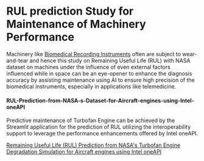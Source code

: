 # RUL prediction Study for Maintenance of Machinery Performance

Machinery like [Biomedical Recording Instruments](https://medium.com/@deepthiaj/unlocking-the-potential-of-biomedical-recording-instruments-addressing-challenges-b4acb3cd0b76) often are subject to wear-and-tear and hence this study on Remaining Useful Life (RUL) with NASA dataset on machines under the influence of even external factors influenced while in space can be an eye-opener to enhance the diagnosis accuracy by assisting maintenance using AI to ensure high precision of the biomedical instruments, especially in applications like telemedicine. 

#### RUL-Prediction-from-NASA-s-Dataset-for-Aircraft-engines-using-Intel-oneAPI

Predictive maintenance of Turbofan Engine can be achieved by the Streamlit application for the prediction of RUL utilizing the interoperability support to leverage the performance enhancements offered by Intel oneAPI. 

[Remaining Useful Life (RUL) Prediction from NASA's Turbofan Engine Degradation Simulation for Aircraft engines using Intel oneAPI](https://huggingface.co/spaces/deepthiaj/RUL_oneAPI)
